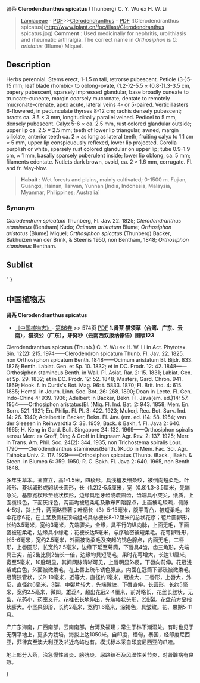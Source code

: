 肾茶 **Clerodendranthus spicatus** (Thunberg) C. Y. Wu ex H. W. Li

> [Lamiaceae](http://www.iplant.cn/info/Lamiaceae?t=foc) - [PDF](http://www.iplant.cn/foc/pdf/Lamiaceae.pdf)>>[Clerodendranthus](http://www.iplant.cn/info/Clerodendranthus?t=foc) - [PDF](http://www.iplant.cn/foc/pdf/Clerodendranthus.pdf)
![Clerodendranthus spicatus](http://www.iplant.cn/foc/illast/Clerodendranthus spicatus.jpg)
> **Comment** : 
> Used medicinally for nephritis, urolithiasis and rheumatic arthralgia.
> The correct name in *Orthosiphon* is *O. aristatus* (Blume) Miquel.

## Description

Herbs perennial. Stems erect, 1-1.5 m tall, retrorse pubescent. Petiole (3-)5-15 mm; leaf blade rhombic- to oblong-ovate, (1.2-)2-5.5 × (0.8-)1.3-3.5 cm, papery pubescent, sparsely impressed glandular, base broadly cuneate to truncate-cuneate, margin coarsely mucronate, dentate to remotely mucronate-crenate, apex acute, lateral veins 4- or 5-paired. Verticillasters 6-flowered, in pedunculate thyrses 8-12 cm; rachis densely pubescent; bracts ca. 3.5 × 3 mm, longitudinally parallel veined. Pedicel to 5 mm, densely pubescent. Calyx 5-6 × ca. 2.5 mm, rust colored glandular outside; upper lip ca. 2.5 × 2.5 mm; teeth of lower lip triangular, awned, margin ciliolate, anterior teeth ca. 2 × as long as lateral teeth; fruiting calyx to 1.1 cm × 5 mm, upper lip conspicuously reflexed, lower lip projected. Corolla purplish or white, sparsely rust colored glandular on upper lip; tube 0.9-1.9 cm, × 1 mm, basally sparsely puberulent inside; lower lip oblong, ca. 5 mm; filaments edentate. Nutlets dark brown, ovoid, ca. 2 × 1.6 mm, corrugate. Fl. and fr. May-Nov.
> **Habait** : 
> Wet forests and plains, mainly cultivated; 0-1500 m. Fujian, Guangxi, Hainan, Taiwan, Yunnan [India, Indonesia, Malaysia, Myanmar, Philippines; Australia]

### Synonym
*Clerodendrum spicatum* Thunberg, Fl. Jav. 22. 1825; *Clerodendranthus stamineus* (Bentham) Kudo; *Ocimum aristatum* Blume; *Orthosiphon aristatus* (Blume) Miquel; *Orthosiphon spicatus* (Thunberg) Backer, Bakhuizen van der Brink, & Steenis 1950, non Bentham, 1848; *Orthosiphon stamineus* Bentham.

## Sublist
"
}
## 中国植物志

**肾茶 Clerodendranthus spicatus**

* [《中国植物志》](http://www.iplant.cn/frps)- [第66卷](http://www.iplant.cn/frps/vol/66) >> 574页 [PDF](http://www.iplant.cn/frps/pdf/66/574.PDF)
**1.肾茶 猫须草（台湾、广东、云南），猫须公（广东），牙努秒（云南西双版纳傣语）图版123**

Clerodendranthus spicatus (Thunb.) C. Y. Wu ex H. W. Li in Act. Phytotax. Sin. 12(2): 215. 1974——Clerodendron spicatum Thunb. Fl. Jav. 22. 1825, non Orthosi phon spicatum Benth. 1848——Ocimum aristatum Bl. Bijdr. 833. 1826; Benth. Labiat. Gen. et Sp. 10. 1832; et in DC. Prodr. 12: 42. 1848——Orthosiphon stamineus Benth. in Wall. Pl. Asiat. Rar. 2: 15. 1831; Labiat. Gen. et Sp. 29. 1832; et in DC. Prodr. 12: 52. 1848; Masters, Gard. Chron. 941. 1869; Hook. f. in Curtis's Bot. Mag. 96: t. 5833. 1870; Fl. Brit. Ind. 4: 615. 1885; Hemsl. in Journ. Linn. Soc. Bot. 26: 268. 1890; Doan in Lecte. Fl. Gen. Indo-Chine 4: 939. 1936; Adelbert in Backer, Bekn. Fl. Java(em. ed.)14: 57. 1954——Orthosiphon aristatus(Bl. )Miq. Fl. Ind. Bat. 2: 943. 1858; Merr. En. Born. 521. 1921; En. Philip. Fl. Pl. 3: 422. 1923; Mukerj. Rec. Bot. Surv. Ind. 14: 26. 1940; Adelbert in Backer, Bekn. Fl. Jav. (em. ed. )14: 58. 1954; van der Sleesen in Reinwardtia 5: 38. 1959; Back. & Bakh, f. Fl. Java 2: 640. 1965; H. Keng in Gard. Bull. Singapore 24: 132. 1969——Orthosiphon spiralis sensu Merr. ex Groff, Ding & Groff in Lingnaam Agr. Rev. 2: 137. 1925; Merr. in Trans. Am. Phil. Soc. 24(2): 344. 1935, non Trichostema spiralis Lour. 1790——Clerodendranthus stamineus(Benth. )Kudo in Mem. Fac. Sci. Agr. Taihoku Univ. 2: 117. 1929——Orthosiphon spicatus (Thunb. )Back. , Bakh. & Steen. in Blumea 6: 359. 1950; R. C. Bakh. Fl. Java 2: 640. 1965, non Benth. 1848.

多年生草本。茎直立，高1-1.5米，四稜形，具浅槽及细条纹，被倒向短柔毛。叶卵形、菱状卵形或卵状长圆形，长（1.2)2-5.5厘米，宽（0.8)1.3-3.5厘米，先端急尖，基部宽楔形至截状楔形，边缘具粗牙齿或疏圆齿，齿端具小突尖，纸质，上面榄绿色，下面灰绿色，两面均被短柔毛及散布凹陷腺点，上面被毛较疏，侧脉4-5对，斜上升，两面略显著；叶柄长（3）5-15毫米，腹平背凸，被短柔毛。轮伞花序6花，在主茎及侧枝顶端组成具总梗长8-12厘米的总状花序；苞片圆卵形，长约3.5毫米，宽约3毫米，先端骤尖，全缘，具平行的纵向脉，上面无毛，下面密被短柔毛，边缘具小缘毛；花梗长达5毫米，与序轴密被短柔毛。花萼卵珠形，长5-6毫米，宽约2.5毫米，外面被微柔毛及突起的锈色腺点，内面无毛，二唇形，上唇圆形，长宽约2.5毫米，边缘下延至萼筒，下唇具4齿，齿三角形，先端具芒尖，前2齿比侧2齿长一倍，边缘均具短睫毛，果时花萼增大，长达1.1厘米，宽至5毫米，10脉明显，其间网脉清晰可见，上唇明显外反，下唇向前伸。花冠浅紫或白色，外面被微柔毛，在上唇上疏布锈色腺点，内面在冠筒下部疏被微柔毛，冠筒狭管状，长9-19毫米，近等大，直径约1毫米，冠檐大，二唇形，上唇大，外反，直径约6毫米，3裂，中裂片较大，先端微缺，下唇直伸，长圆形，长约5毫米，宽约2.5毫米，微凹。雄蕊4，超出花冠2-4厘米，前对略长，花丝长丝状，无齿，花药小，药室叉开。花柱长长地伸出，先端棒状头形，2浅裂。花盘前方呈指状膨大。小坚果卵形，长约2毫米，宽约1.6毫米，深褐色，具皱纹。花、果期5-11月。

产广东海南，广西南部，云南南部，台湾及福建；常生于林下潮湿处，有时也见于无荫平地上，更多为栽培，海拔上达1050米。自印度，缅甸，泰国，经印度尼西亚，菲律宾至澳大利亚及邻近岛屿也有。模式标本采自印度尼西亚的爪哇。

地上部分入药，治急慢性肾炎、膀胱炎、尿路结石及风湿性关节炎，对肾脏病有良效。

}